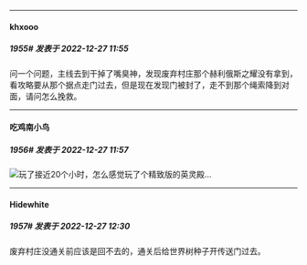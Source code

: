 

*****

####  khxooo  
##### 1955#       发表于 2022-12-27 11:55

问一个问题，主线去到干掉了嘴臭神，发现废弃村庄那个赫利俄斯之耀没有拿到，看攻略要从那个据点走门过去，但是现在发现门被封了，走不到那个绳索降到对面，请问怎么挽救。

*****

####  吃鸡南小鸟  
##### 1956#       发表于 2022-12-27 11:57

<img src="https://static.saraba1st.com/image/smiley/face2017/001.png" referrerpolicy="no-referrer">玩了接近20个小时，怎么感觉玩了个精致版的英灵殿...



*****

####  Hidewhite  
##### 1957#       发表于 2022-12-27 12:30

废弃村庄没通关前应该是回不去的，通关后给世界树种子开传送门过去。

